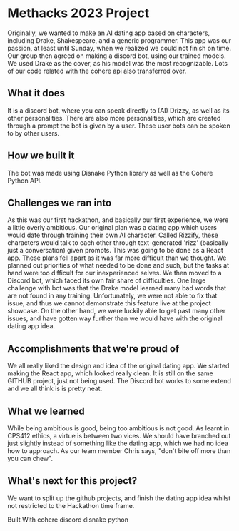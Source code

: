 # Methacks 2023 Project
Originally, we wanted to make an AI dating app based on characters, including Drake, Shakespeare, and a generic programmer. This app was our passion, at least until Sunday, when we realized we could not finish on time. Our group then agreed on making a discord bot, using our trained models. We used Drake as the cover, as his model was the most recognizable. Lots of our code related with the cohere api also transferred over.

## What it does
It is a discord bot, where you can speak directly to (AI) Drizzy, as well as its other personalities. There are also more personalities, which are created through a prompt the bot is given by a user. These user bots can be spoken to by other users.

## How we built it
The bot was made using Disnake Python library as well as the Cohere Python API.

## Challenges we ran into

As this was our first hackathon, and basically our first experience, we were a little overly ambitious. Our original plan was a dating app which users would date through training their own AI character. Called Rizzify, these characters would talk to each other through text-generated 'rizz' (basically just a conversation) given prompts. This was going to be done as a React app. These plans fell apart as it was far more difficult than we thought. We planned out priorities of what needed to be done and such, but the tasks at hand were too difficult for our inexperienced selves. We then moved to a Discord bot, which faced its own fair share of difficulties. One large challenge with bot was that the Drake model learned many bad words that are not found in any training. Unfortunately, we were not able to fix that issue, and thus we cannot demonstrate this feature live at the project showcase. On the other hand, we were luckily able to get past many other issues, and have gotten way further than we would have with the original dating app idea.

## Accomplishments that we're proud of

We all really liked the design and idea of the original dating app. We started making the React app, which looked really clean. It is still on the same GITHUB project, just not being used. The Discord bot works to some extend and we all think is is pretty neat.

## What we learned

While being ambitious is good, being too ambitious is not good. As learnt in CPS412 ethics, a virtue is between two vices. We should have branched out just slightly instead of something like the dating app, which we had no idea how to approach. As our team member Chris says, "don't bite off more than you can chew".

## What's next for this project?
We want to split up the github projects, and finish the dating app idea whilst not restricted to the Hackathon time frame.

Built With
cohere discord disnake python
